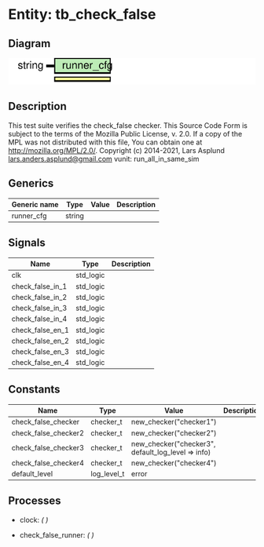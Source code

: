 # Entity: tb_check_false
## Diagram
![Diagram](tb_check_false.svg "Diagram")
## Description
This test suite verifies the check_false checker.
This Source Code Form is subject to the terms of the Mozilla Public
License, v. 2.0. If a copy of the MPL was not distributed with this file,
You can obtain one at http://mozilla.org/MPL/2.0/.
Copyright (c) 2014-2021, Lars Asplund lars.anders.asplund@gmail.com
vunit: run_all_in_same_sim
## Generics
| Generic name | Type   | Value | Description |
| ------------ | ------ | ----- | ----------- |
| runner_cfg   | string |       |             |
## Signals
| Name              | Type      | Description |
| ----------------- | --------- | ----------- |
| clk               | std_logic |             |
| check_false_in_1  | std_logic |             |
|  check_false_in_2 | std_logic |             |
|  check_false_in_3 | std_logic |             |
|  check_false_in_4 | std_logic |             |
| check_false_en_1  | std_logic |             |
|  check_false_en_2 | std_logic |             |
|  check_false_en_3 | std_logic |             |
|  check_false_en_4 | std_logic |             |
## Constants
| Name                 | Type        | Value                                               | Description |
| -------------------- | ----------- | --------------------------------------------------- | ----------- |
| check_false_checker  | checker_t   |  new_checker("checker1")                            |             |
| check_false_checker2 | checker_t   |  new_checker("checker2")                            |             |
| check_false_checker3 | checker_t   |  new_checker("checker3", default_log_level => info) |             |
| check_false_checker4 | checker_t   |  new_checker("checker4")                            |             |
| default_level        | log_level_t |  error                                              |             |
## Processes
- clock: _(  )_

- check_false_runner: _(  )_

